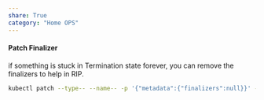 ```yaml
---
share: True
category: "Home OPS"
---
```

#### Patch Finalizer
if something is stuck in Termination state forever, you can remove the finalizers to help in RIP.
```sh
kubectl patch --type-- --name-- -p '{"metadata":{"finalizers":null}}' --type=merge
```